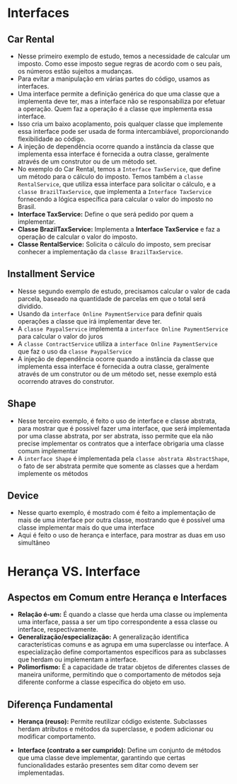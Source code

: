 # Interfaces

## Car Rental

- Nesse primeiro exemplo de estudo, temos a necessidade de calcular um imposto. Como esse imposto segue regras de acordo com o seu país, os números estão sujeitos a mudanças.
- Para evitar a manipulação em várias partes do código, usamos as interfaces.
- Uma interface permite a definição genérica do que uma classe que a implementa deve ter, mas a interface não se responsabiliza por efetuar a operação. Quem faz a operação é a classe que implementa essa interface.
- Isso cria um baixo acoplamento, pois qualquer classe que implemente essa interface pode ser usada de forma intercambiável, proporcionando flexibilidade ao código.
- A injeção de dependência ocorre quando a instância da classe que implementa essa interface é fornecida a outra classe, geralmente através de um construtor ou de um método set.
- No exemplo do Car Rental, temos a ``Interface TaxService``, que define um método para o cálculo do imposto. Temos também a ``classe RentalService``, que utiliza essa interface para solicitar o cálculo, e a ``classe BrazilTaxService``, que implementa a ``Interface TaxService`` fornecendo a lógica específica para calcular o valor do imposto no Brasil.
- **Interface TaxService:** Define o que será pedido por quem a implementar.
- **Classe BrazilTaxService:** Implementa a **Interface TaxService** e faz a operação de calcular o valor do imposto.
- **Classe RentalService:** Solicita o cálculo do imposto, sem precisar conhecer a implementação da ``classe BrazilTaxService``.

## Installment Service

- Nesse segundo exemplo de estudo, precisamos calcular o valor de cada parcela, baseado na quantidade de parcelas em que o total será dividido.
- Usando da ``interface Online PaymentService`` para definir quais operações a classe que irá implementar deve ter.
- A ``classe PaypalService`` implementa a ``interface Online PaymentService`` para calcular o valor do juros
- A ``classe ContractService`` utiliza a ``interface Online PaymentService`` que faz o uso da ``classe PaypalService``
- A injeção de dependência ocorre quando a instância da classe que implementa essa interface é fornecida a outra classe, geralmente através de um construtor ou de um método set, nesse exemplo está ocorrendo atraves do construtor.

## Shape

- Nesse terceiro exemplo, é feito o uso de interface e classe abstrata, para mostrar que é possivel fazer uma interface, que será implementada por uma classe abstrata, por ser abstrata, isso permite que ela não precise implementar os contratos que a interface obrigaria uma classe comum implementar 
- A ``interface Shape`` é implementada pela ``classe abstrata AbstractShape``, o fato de ser abstrata permite que somente as classes que a herdam implemente os métodos 

## Device

- Nesse quarto exemplo, é mostrado com é feito a implementação de mais de uma interface por outra classe, mostrando que é possível uma classe implementar mais do que uma interface
- Aqui é feito o uso de herança e interface, para mostrar as duas em uso simultâneo

# Herança VS. Interface

## Aspectos em Comum entre Herança e Interfaces

- **Relação é-um:** É quando a classe que herda uma classe ou implementa uma interface, passa a ser um tipo correspondente a essa classe ou interface, respectivamente.
- **Generalização/especialização:** A generalização identifica características comuns e as agrupa em uma superclasse ou interface. A especialização define comportamentos específicos para as subclasses que herdam ou implementam a interface.
- **Polimorfismo:** É a capacidade de tratar objetos de diferentes classes de maneira uniforme, permitindo que o comportamento de métodos seja diferente conforme a classe específica do objeto em uso.

## Diferença Fundamental

- **Herança (reuso):** Permite reutilizar código existente. Subclasses herdam atributos e métodos da superclasse, e podem adicionar ou modificar comportamento.

- **Interface (contrato a ser cumprido):** Define um conjunto de métodos que uma classe deve implementar, garantindo que certas funcionalidades estarão presentes sem ditar como devem ser implementadas.
